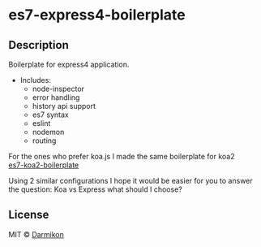 # es7-express4-boilerplate

## Description
Boilerplate for express4 application.
- Includes:
    + node-inspector
    + error handling
    + history api support
    + es7 syntax
    + eslint
    + nodemon
    + routing

For the ones who prefer koa.js I made the same boilerplate for koa2 </br>
[es7-koa2-boilerplate](https://github.com/Darmikon/es7-koa2-boilerplate)</br>

Using 2 similar configurations I hope it would be easier for you to answer the question:
Koa vs Express what should I choose?

## License

MIT &copy; [Darmikon](https://github.com/darmikon)
